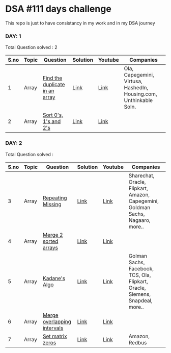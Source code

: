 # DSA #111 days challenge

This repo is just to have consistancy in my work and in my DSA journey

### DAY: 1

Total Question solved : 2
<table>
<thead>
<tr>
<th>S.no</th>
<th>Topic</th>
<th>Question </th>
<th>Solution </th>
<th>Youtube </th>
<th>Companies</th>
</tr>
</thead>
<tbody>
<tr>
<td>1</td>
<td>Array</td>
<td>
<a href="https://leetcode.com/problems/find-the-duplicate-number/description/">Find the duplicate in an array</a>
</td>
<td>
<a href="/Day_1/1_Find_the_duplicate_in_an_array.cpp">Link</a>
</td>
<td>
<a href="https://www.youtube.com/watch?v=32Ll35mhWg0">Link</a>
</td>
<td>
Ola, Capegemini, Virtusa, HashedIn, Housing.com, Unthinkable Soln.  
</td>
</tr>
<tr>
<td>2</td>
<td>Array</td>
<td>
<a href="https://leetcode.com/problems/sort-colors/description/">Sort 0's, 1's and 2's</a>
</td>
<td>
<a href="/Day_1/2_sort_0s_1s_2s.cpp">Link</a>
</td>
<td>
<a href="https://www.youtube.com/watch?v=oaVa-9wmpns&pp=ygVMU29ydCBhbiBhcnJheSBvZiAw4oCZcyAx4oCZcyAy4oCZcyB3aXRob3V0IHVzaW5nIGV4dHJhIHNwYWNlIG9yIHNvcnRpbmcgYWxnbw%3D%3D">Link</a>
</td>
<td>
 
</td>
</tr>

</tbody>
</table>

### DAY: 2

Total Question solved : 
<table>
<thead>
<tr>
<th>S.no</th>
<th>Topic</th>
<th>Question </th>
<th>Solution </th>
<th>Youtube </th>
<th>Companies</th>
</tr>
</thead>
<tbody>
<tr>
<td>3</td>
<td>Array</td>
<td>
<a href="https://www.codingninjas.com/studio/problems/missing-and-repeating-numbers_873366">Repeating Missing</a>
</td>
<td>
<a href="/Day_2/3_reapting_missing.cpp">Link</a>
</td>
<td>
<a href="https://www.youtube.com/watch?v=2D0D8HE6uak&t=1170s">Link</a>
</td>
<td>
Sharechat, Oracle, Flipkart, Amazon, Capegemini, Goldman Sachs, Nagaaro, more..
</td>
</tr>

<tr>
<td>4</td>
<td>Array</td>
<td>
<a href="https://www.codingninjas.com/studio/problems/merge-two-sorted-arrays-without-extra-space_6898839">Merge 2 sorted arrays</a>
</td>
<td>
<a href="/Day_2/4_merge_2_sorted_array.cpp">Link</a>
</td>
<td>
<a href="https://www.youtube.com/watch?v=n7uwj04E0I4">Link</a>
</td>
<td>

</td>
</tr>


<tr>
<td>5</td>
<td>Array</td>
<td>
<a href="https://www.codingninjas.com/studio/problems/maximum-subarray-sum_630526">Kadane's Algo</a>
</td>
<td>
<a href="/Day_2/5_kadanes_algo.cpp">Link</a>
</td>
<td>
<a href="https://www.youtube.com/watch?v=AHZpyENo7k4">Link</a>
</td>
<td>
Golman Sachs, Facebook, TCS, Ola, Flipkart, Oracle, Siemens, Snapdeal, more..
</td>
</tr>


<tr>
<td>6</td>
<td>Array</td>
<td>
<a href="https://www.codingninjas.com/studio/problems/merge-all-overlapping-intervals_6783452">Merge overlapping intervals</a>
</td>
<td>
<a href="/Day_2/6_merge_overlapping_intervals.cpp">Link</a>
</td>
<td>
<a href="https://www.youtube.com/watch?v=IexN60k62jo">Link</a>
</td>
<td>

</td>
</tr>


<tr>
<td>7</td>
<td>Array</td>
<td>
<a href="https://www.codingninjas.com/studio/problems/zero-matrix_1171153">Set matrix zeros</a>
</td>
<td>
<a href="/Day_2/7_set_matrix_zeros.cpp">Link</a>
</td>
<td>
<a href="https://www.youtube.com/watch?v=N0MgLvceX7M">Link</a>
</td>
<td>
Amazon, Redbus
</td>
</tr>

</tbody>
</table>